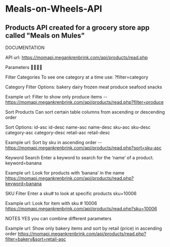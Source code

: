 # Meals-on-Wheels-API
Products API created for a grocery store app called "Meals on Mules"
--------------------------------------------------------------------

DOCUMENTATION

API url: https://momapi.megankrenbrink.com/api/products/read.php

Parameters 🔽🔽🔽🔽

Filter Categories
To see one category at a time use: ?filter=category

Category Filter Options:
bakery
dairy
frozen
meat
produce
seafood
snacks

Example url:
Filter to show only produce items --
https://momapi.megankrenbrink.com/api/products/read.php?filter=produce

Sort Products
Can sort certain table columns from ascending or descending order

Sort Options:
id-asc
id-desc
name-asc
name-desc
sku-asc
sku-desc
category-asc
category-desc
retail-asc
retail-desc

Example url:
Sort by sku in ascending order --
https://momapi.megankrenbrink.com/api/products/read.php?sort=sku-asc

Keyword Search
Enter a keyword to search for the ‘name’ of a product.
keyword=banana

Example url:
Look for products with ‘banana’ in the name
https://momapi.megankrenbrink.com/api/products/read.php?keyword=banana


SKU Filter
Enter a sku# to look at specific products
sku=10006

Example url:
Look for item with sku # 10006
https://momapi.megankrenbrink.com/api/products/read.php?sku=10006

NOTES
YES you can combine different parameters

Example url:
Show only bakery items and sort by retail (price) in ascending order
https://momapi.megankrenbrink.com/api/products/read.php?filter=bakery&sort=retail-asc
